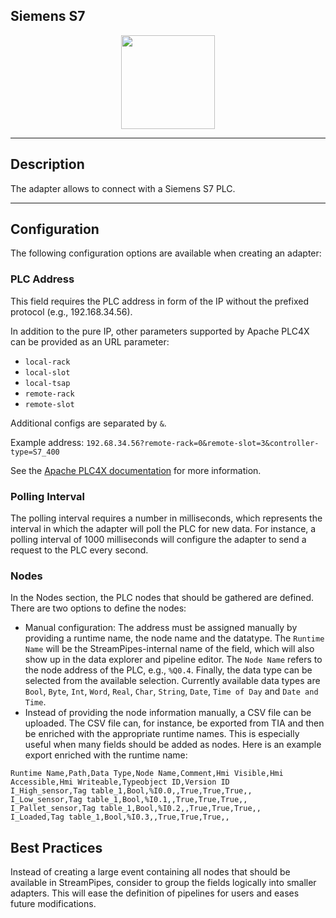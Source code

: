 <!--
  ~ Licensed to the Apache Software Foundation (ASF) under one or more
  ~ contributor license agreements.  See the NOTICE file distributed with
  ~ this work for additional information regarding copyright ownership.
  ~ The ASF licenses this file to You under the Apache License, Version 2.0
  ~ (the "License"); you may not use this file except in compliance with
  ~ the License.  You may obtain a copy of the License at
  ~
  ~    http://www.apache.org/licenses/LICENSE-2.0
  ~
  ~ Unless required by applicable law or agreed to in writing, software
  ~ distributed under the License is distributed on an "AS IS" BASIS,
  ~ WITHOUT WARRANTIES OR CONDITIONS OF ANY KIND, either express or implied.
  ~ See the License for the specific language governing permissions and
  ~ limitations under the License.
  ~
  -->

## Siemens S7

<p align="center"> 
    <img src="icon.png" width="150px;" class="pe-image-documentation"/>
</p>

***

## Description

The adapter allows to connect with a Siemens S7 PLC.

***

## Configuration

The following configuration options are available when creating an adapter:

### PLC Address

This field requires the PLC address in form of the IP without the prefixed protocol (e.g., 192.168.34.56).

In addition to the pure IP, other parameters supported by Apache PLC4X can be provided as an URL parameter:

* `local-rack`
* `local-slot`
* `local-tsap`
* `remote-rack`
* `remote-slot`

Additional configs are separated by `&`.

Example address: `192.68.34.56?remote-rack=0&remote-slot=3&controller-type=S7_400`

See the <a href="https://plc4x.apache.org/users/protocols/s7.html">Apache PLC4X documentation</a> for more information.

### Polling Interval

The polling interval requires a number in milliseconds, which represents the interval in which the adapter will poll the
PLC for new data. For instance, a polling interval of 1000 milliseconds will configure the adapter to send a request to
the PLC every second.

### Nodes

In the Nodes section, the PLC nodes that should be gathered are defined.
There are two options to define the nodes:

* Manual configuration: The address must be assigned manually by providing a runtime name, the node name and the
  datatype. The `Runtime Name` will be the StreamPipes-internal name of the field, which will also show up in the data
  explorer and pipeline editor. The `Node Name` refers to the node address of the PLC, e.g., `%Q0.4`. Finally, the data
  type can be selected from the available selection. Currently available data types
  are `Bool`, `Byte`, `Int`, `Word`, `Real`, `Char`, `String`, `Date`, `Time of Day` and `Date and Time`.
* Instead of providing the node information manually, a CSV file can be uploaded. The CSV file can, for instance, be
  exported from TIA and then be enriched with the appropriate runtime names. This is especially useful when many fields
  should be added as nodes. Here is an example export enriched with the runtime name:

```
Runtime Name,Path,Data Type,Node Name,Comment,Hmi Visible,Hmi Accessible,Hmi Writeable,Typeobject ID,Version ID
I_High_sensor,Tag table_1,Bool,%I0.0,,True,True,True,,
I_Low_sensor,Tag table_1,Bool,%I0.1,,True,True,True,,
I_Pallet_sensor,Tag table_1,Bool,%I0.2,,True,True,True,,
I_Loaded,Tag table_1,Bool,%I0.3,,True,True,True,,
```

## Best Practices

Instead of creating a large event containing all nodes that should be available in StreamPipes, consider to group the
fields logically into smaller adapters.
This will ease the definition of pipelines for users and eases future modifications.
